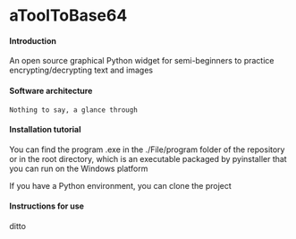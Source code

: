 # aToolToBase64

#### Introduction
An open source graphical Python widget for semi-beginners to practice encrypting/decrypting text and images

#### Software architecture
    Nothing to say, a glance through

#### Installation tutorial

You can find the program .exe in the ./File/program folder of the repository or in the root directory, which is an executable packaged by pyinstaller that you can run on the Windows platform
    
If you have a Python environment, you can clone the project

#### Instructions for use

ditto
